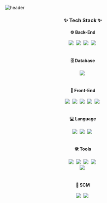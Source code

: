<!-- 상단 헤더 이미지 -->
![header](https://capsule-render.vercel.app/api?type=soft&color=0:6C63FF,100:a8edea&height=280&section=header&text=Welcome%20to%20my%20GitHub&fontSize=65)

<!-- 내용 부분 -->
<h3 align="center">✨ Tech Stack ✨</h3>

<!-- Back-End -->
<h4 align="center">⚙️ Back-End</h4>
<div align="center">
  <img src="https://img.shields.io/badge/Java-007396?style=for-the-badge&logo=openjdk&logoColor=white" />&nbsp
  <img src="https://img.shields.io/badge/Spring%20Boot-6DB33F?style=for-the-badge&logo=springboot&logoColor=white" />&nbsp
  <img src="https://img.shields.io/badge/MyBatis-000000?style=for-the-badge" />&nbsp
  <img src="https://img.shields.io/badge/JPA-59666C?style=for-the-badge" />&nbsp
</div>

<br/>

<!-- Database -->
<h4 align="center">🗄 Database</h4>
<div align="center">
  <img src="https://img.shields.io/badge/MySQL-4479A1?style=for-the-badge&logo=mysql&logoColor=white" />&nbsp
</div>

<br/>

<!-- Front-End -->
<h4 align="center">🎨 Front-End</h4>
<div align="center">
  <img src="https://img.shields.io/badge/HTML5-E34F26?style=for-the-badge&logo=html5&logoColor=white" />&nbsp
  <img src="https://img.shields.io/badge/CSS3-1572B6?style=for-the-badge&logo=css3&logoColor=white" />&nbsp
  <img src="https://img.shields.io/badge/JavaScript-F7DF1E?style=for-the-badge&logo=javascript&logoColor=black" />&nbsp
  <img src="https://img.shields.io/badge/jQuery-0769AD?style=for-the-badge&logo=jquery&logoColor=white" />&nbsp
  <img src="https://img.shields.io/badge/Bootstrap-7952B3?style=for-the-badge&logo=bootstrap&logoColor=white" />&nbsp
</div>

<br/>

<!-- Language -->
<h4 align="center">💻 Language</h4>
<div align="center">
  <img src="https://img.shields.io/badge/Java-007396?style=for-the-badge&logo=openjdk&logoColor=white" />&nbsp
  <img src="https://img.shields.io/badge/Python-3776AB?style=for-the-badge&logo=python&logoColor=white" />&nbsp
  <img src="https://img.shields.io/badge/C-00599C?style=for-the-badge&logo=c&logoColor=white" />&nbsp
</div>

<br/>

<!-- Tools -->
<h4 align="center">🛠 Tools</h4>
<div align="center">
  <img src="https://img.shields.io/badge/Eclipse-2C2255?style=for-the-badge&logo=eclipse&logoColor=white" />&nbsp
  <img src="https://img.shields.io/badge/IntelliJ%20IDEA-000000?style=for-the-badge&logo=intellijidea&logoColor=white" />&nbsp
  <img src="https://img.shields.io/badge/Postman-FF6C37?style=for-the-badge&logo=postman&logoColor=white" />&nbsp
  <img src="https://img.shields.io/badge/VSCode-2C2C32?style=for-the-badge&logo=visual-studio-code&logoColor=22ABF3" />&nbsp
</div>

<div align="center">
  <img src="https://img.shields.io/badge/Notion-000000?style=for-the-badge&logo=notion&logoColor=white" />&nbsp
</div>

<br/>

<!-- Version Control -->
<h4 align="center">🔧 SCM</h4>
<div align="center">
  <img src="https://img.shields.io/badge/Git-F05032?style=for-the-badge&logo=git&logoColor=white" />&nbsp
  <img src="https://img.shields.io/badge/GitHub-181717?style=for-the-badge&logo=github&logoColor=white" />&nbsp
</div>

